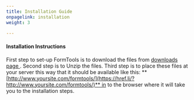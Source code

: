 ```yaml
---
title: Installation Guide
onpagelink: installation
weight: 3

---
```




#### **Installation Instructions**

First step to set-up FormTools is to download the files from [downloads page ](https://href.li/?https://formtools.org/download/). Second step is to Unzip the files. Third step is to place these files at your server this way that it should be available like this: **[http://www.yoursite.com/formtools/](https://href.li/?http://www.yoursite.com/formtools/)** in to the browser where it will take you to the installation steps.